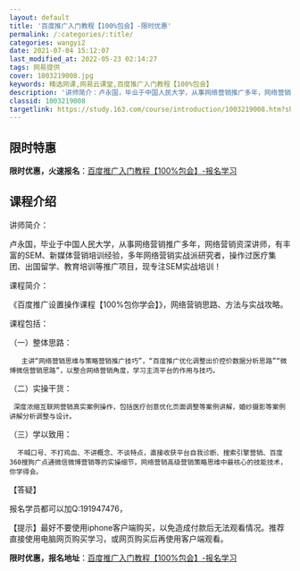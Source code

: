```yaml
---
layout: default
title: '百度推广入门教程【100%包会】-限时优惠'
permalink: /:categories/:title/
categories: wangyi2
date: 2021-07-04 15:12:07
last_modified_at: 2022-05-23 02:14:27
tags: 网易提供
cover: 1003219008.jpg
keywords: 精选网课,网易云课堂,百度推广入门教程【100%包会】
description: '讲师简介：卢永国，毕业于中国人民大学，从事网络营销推广多年，网络营销资深讲师，有丰富的SEM、新媒体营销培训经验，多年网'
classid: 1003219008
targetlink: https://study.163.com/course/introduction/1003219008.htm?share=1&shareId=1025206652&utm_campaign=share&utm_medium=iphoneShare&utm_source=&utm_u=1025206652
---
```


## 限时特惠

**限时优惠，火速报名**：[百度推广入门教程【100%包会】-报名学习](https://study.163.com/course/introduction/1003219008.htm?share=1&shareId=1025206652&utm_campaign=share&utm_medium=iphoneShare&utm_source=&utm_u=1025206652)

## 课程介绍

讲师简介：

卢永国，毕业于中国人民大学，从事网络营销推广多年，网络营销资深讲师，有丰富的SEM、新媒体营销培训经验，多年网络营销实战派研究者，操作过医疗集团、出国留学、教育培训等推广项目，现专注SEM实战培训！

课程简介：

《百度推广设置操作课程【100%包你学会】》，网络营销思路、方法与实战攻略。

课程包括：

（一）整体思路：

       主讲“网络营销思维与策略营销推广技巧”，“百度推广优化调整出价控价数据分析思路”“微博微信营销思路”，以整合网络营销角度，学习主流平台的作用与技巧。

（二）实操干货：

     深度浓缩互联网营销真实案例操作，包括医疗创意优化页面调整等案例讲解，婚纱摄影等案例讲解分析调整与设计。

（三）学以致用：

      不喊口号、不打鸡血、不讲概念、不谈特点，直接收获平台自我诊断、搜索引擎营销、百度360搜狗广点通微信微博营销等的实操细节，网络营销高级营销策略思维中最核心的技能技术，你学得会。

【答疑】

报名学员都可以加Q:191947476，

【提示】最好不要使用iphone客户端购买，以免造成付款后无法观看情况。推荐直接使用电脑网页购买学习，或网页购买后再使用客户端观看。

**限时优惠，报名地址**：[百度推广入门教程【100%包会】-报名学习](https://study.163.com/course/introduction/1003219008.htm?share=1&shareId=1025206652&utm_campaign=share&utm_medium=iphoneShare&utm_source=&utm_u=1025206652)

